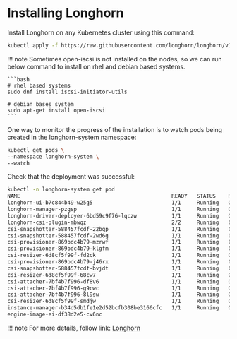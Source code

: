 # Installing Longhorn
Install Longhorn on any Kubernetes cluster using this command:

```bash
kubectl apply -f https://raw.githubusercontent.com/longhorn/longhorn/v1.5.2/deploy/longhorn.yaml
```

!!! note
    Sometimes open-iscsi is not installed on the nodes, so we can run below command to install on rhel and debian based systems.

    ```bash
    # rhel based systems
    sudo dnf install iscsi-initiator-utils

    # debian bases system
    sudo apt-get install open-iscsi
    ```

    
One way to monitor the progress of the installation is to watch pods being created in the longhorn-system namespace:

```bash
kubectl get pods \
--namespace longhorn-system \
--watch
```

Check that the deployment was successful:

```bash
kubectl -n longhorn-system get pod
NAME                                                READY   STATUS    RESTARTS   AGE
longhorn-ui-b7c844b49-w25g5                         1/1     Running   0          2m41s
longhorn-manager-pzgsp                              1/1     Running   0          2m41s
longhorn-driver-deployer-6bd59c9f76-lqczw           1/1     Running   0          2m41s
longhorn-csi-plugin-mbwqz                           2/2     Running   0          100s
csi-snapshotter-588457fcdf-22bqp                    1/1     Running   0          100s
csi-snapshotter-588457fcdf-2wd6g                    1/1     Running   0          100s
csi-provisioner-869bdc4b79-mzrwf                    1/1     Running   0          101s
csi-provisioner-869bdc4b79-klgfm                    1/1     Running   0          101s
csi-resizer-6d8cf5f99f-fd2ck                        1/1     Running   0          101s
csi-provisioner-869bdc4b79-j46rx                    1/1     Running   0          101s
csi-snapshotter-588457fcdf-bvjdt                    1/1     Running   0          100s
csi-resizer-6d8cf5f99f-68cw7                        1/1     Running   0          101s
csi-attacher-7bf4b7f996-df8v6                       1/1     Running   0          101s
csi-attacher-7bf4b7f996-g9cwc                       1/1     Running   0          101s
csi-attacher-7bf4b7f996-8l9sw                       1/1     Running   0          101s
csi-resizer-6d8cf5f99f-smdjw                        1/1     Running   0          101s
instance-manager-b34d5db1fe1e2d52bcfb308be3166cfc   1/1     Running   0          114s
engine-image-ei-df38d2e5-cv6nc 
```

!!! note
    For more details, follow link: [Longhorn](https://longhorn.io/docs/1.5.2/deploy/install/install-with-kubectl/)